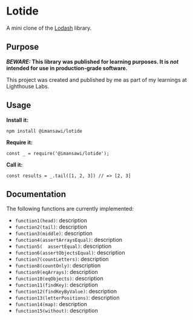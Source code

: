# Lotide

A mini clone of the [Lodash](https://lodash.com) library.

## Purpose

**_BEWARE:_ This library was published for learning purposes. It is _not_ intended for use in production-grade software.**

This project was created and published by me as part of my learnings at Lighthouse Labs. 

## Usage

**Install it:**

`npm install @imansawi/lotide`

**Require it:**

`const _ = require('@imansawi/lotide');`

**Call it:**

`const results = _.tail([1, 2, 3]) // => [2, 3]`

## Documentation

The following functions are currently implemented:

* `function1(head)`: description
* `function2(tail)`: description
* `function3(middle)`: description
* `function4(assertArraysEqual)`: description 
* `function5(  assertEqual)`: description
* `function6(assertObjectsEqual)`: description
* `function7(countLetters)`: description
* `function8(countOnly)`: description
* `function9(eqArrays)`: description
* `function10(eqObjects)`: description
* `function11(findKey)`: description
* `function12(findKeyByValue)`: description
* `function13(letterPositions)`: description
* `function14(map)`: description
* `function15(without)`: description
